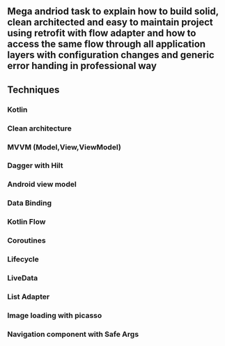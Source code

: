 ## Mega andriod task to explain how to build solid, clean architected and easy to maintain project using retrofit with flow adapter and how to access the same flow through all application layers with configuration changes and generic error handing in professional way

## Techniques

### Kotlin
### Clean architecture
### MVVM (Model,View,ViewModel)
### Dagger with Hilt
### Android view model
### Data Binding
### Kotlin Flow
### Coroutines
### Lifecycle
### LiveData
### List Adapter
### Image loading with picasso
### Navigation component with Safe Args
